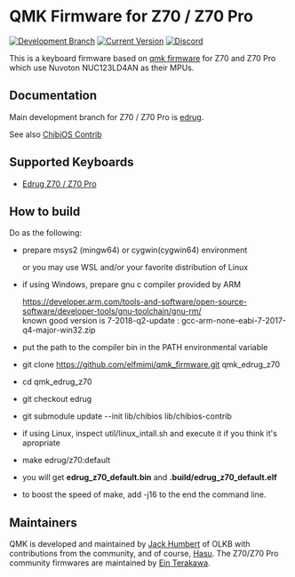 # QMK Firmware for Z70 / Z70 Pro

[![Development Branch](https://img.shields.io/badge/development%20branch-edrug-blue.svg)](../../tree/edrug)
[![Current Version](https://img.shields.io/github/tag-pre/elfmimi/qmk_firmware.svg)](../../tags)
[![Discord](https://img.shields.io/discord/410252082034114578.svg)](https://discord.gg/nMVjctM)

This is a keyboard firmware based on [qmk firmware](https://github.com/qmk/qmk_firmware) for Z70 and Z70 Pro which use Nuvoton NUC123LD4AN as their MPUs.

## Documentation

Main development branch for Z70 / Z70 Pro is [edrug](../../tree/edrug).

See also [ChibiOS Contrib](https://github.com/elfmimi/ChibiOS-Contrib)

## Supported Keyboards

* [Edrug Z70 / Z70 Pro](../../tree/edrug/keyboards/edrug/z70/)

## How to build
Do as the following:
* prepare msys2 (mingw64) or cygwin(cygwin64) environment

   or you may use WSL and/or your favorite distribution of Linux
* if using Windows, prepare gnu c compiler provided by ARM

   https://developer.arm.com/tools-and-software/open-source-software/developer-tools/gnu-toolchain/gnu-rm/  
   known good version is 7-2018-q2-update : gcc-arm-none-eabi-7-2017-q4-major-win32.zip
* put the path to the compiler bin in the PATH environmental variable
* git clone https://github.com/elfmimi/qmk_firmware.git qmk_edrug_z70
* cd qmk_edrug_z70
* git checkout edrug
* git submodule update --init lib/chibios lib/chibios-contrib
* if using Linux, inspect util/linux_intall.sh and execute it if you think it's apropriate
* make edrug/z70:default
* you will get **edrug_z70_default.bin** and **.build/edrug_z70_default.elf**
* to boost the speed of make, add -j16 to the end the command line.

## Maintainers

QMK is developed and maintained by [Jack Humbert](https://github.com/jackhumbert) of OLKB with contributions from the community, and of course, [Hasu](https://github.com/tmk). The Z70/Z70 Pro community firmwares are maintained by [Ein Terakawa](https://github.com/elfmimi).
